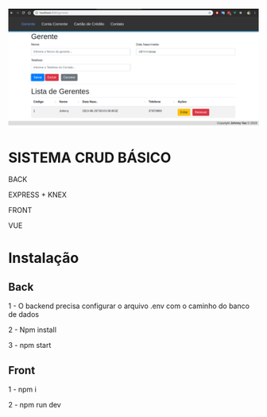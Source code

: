 
![print](docs/gerente.png)

# SISTEMA CRUD BÁSICO
BACK

EXPRESS + KNEX

FRONT

VUE

# Instalação
## Back
1 - O backend precisa configurar o arquivo .env com o caminho do banco de dados

2 - Npm install

3 - npm start


## Front

1 - npm i

2 - npm run dev

